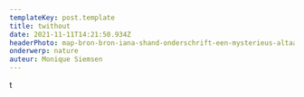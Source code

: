 ```yaml
---
templateKey: post.template
title: twithout
date: 2021-11-11T14:21:50.934Z
headerPhoto: map-bron-bron-iana-shand-onderschrift-een-mysterieus-altaar-bovenop-de-externsteine-image-img-altaar-externsteine-circel-jpg
onderwerp: nature
auteur: Monique Siemsen
---
```

t